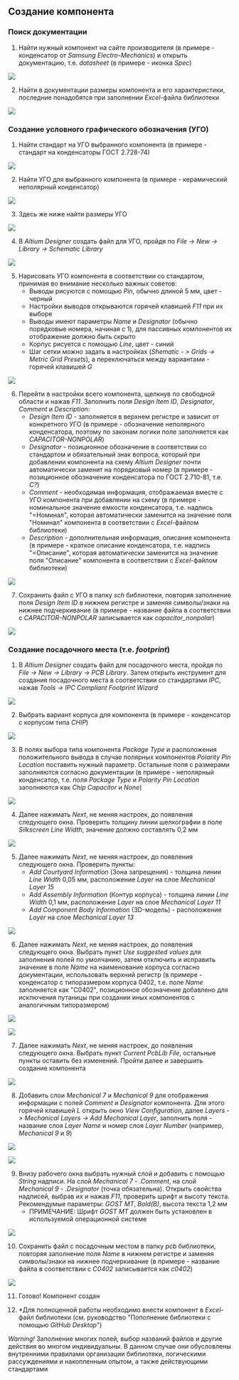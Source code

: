 ## Создание компонента

### Поиск документации

1. Найти нужный компонент на сайте производителя (в примере - конденсатор от _Samsung Electro-Mechanics_) и открыть документацию, т.е. _datasheet_ (в примере - иконка _Spec_)

![](https://github.com/TonyCooT/Altium_BEng/blob/master/images/create_component/create_component_1.png)

2. Найти в документации размеры компонента и его характеристики, последние понадобятся при заполнении _Excel_-файла библиотеки

![](https://github.com/TonyCooT/Altium_BEng/blob/master/images/create_component/create_component_2.png)

### Создание условного графического обозначения (УГО)

1. Найти стандарт на УГО выбранного компонента (в примере - стандарт на конденсаторы ГОСТ 2.728-74)

![](https://github.com/TonyCooT/Altium_BEng/blob/master/images/create_component/create_component_3.png)

2. Найти УГО для выбранного компонента (в примере - керамический неполярный конденсатор)

![](https://github.com/TonyCooT/Altium_BEng/blob/master/images/create_component/create_component_4.png)

3. Здесь же ниже найти размеры УГО

![](https://github.com/TonyCooT/Altium_BEng/blob/master/images/create_component/create_component_5.png)

4. В _Altium Designer_ создать файл для УГО, пройдя по _File -> New -> Library -> Schematic Library_

![](https://github.com/TonyCooT/Altium_BEng/blob/master/images/create_component/create_component_6.png)

5. Нарисовать УГО компонента в соответствии со стандартом, принимая во внимание несколько важных советов:
    - Выводы рисуются с помощью _Pin_, обычно длиной 5 мм, цвет - черный
    - Настройки выводов открываются горячей клавишей _F11_ при их выборе
    - Выводы имеют параметры _Name_ и _Designator_ (обычно порядковые номера, начиная с 1), для пассивных компонентов их отображение должно быть скрыто
    - Корпус рисуется с помощью _Line_, цвет - синий
    - Шаг сетки можно задать в настройках (_Shematic - > Grids -> Metric Grid Presets_), а переключаться между вариантами - горячей клавишей _G_
    
![](https://github.com/TonyCooT/Altium_BEng/blob/master/images/create_component/create_component_7.png)

6. Перейти в настройки всего компонента, щелкнув по свободной области и нажав _F11_. Заполнить поля _Design Item ID_, _Designator_, _Comment_ и _Description_:
    - _Design Item ID_ - заполняется в верхнем регистре и зависит от конкретного УГО (в примере - обозначение неполярного конденсатора, поэтому по законам логики поле заполняется как _CAPACITOR-NONPOLAR_)
    - _Designator_ - позиционное обозначение в соответствии со стандартом и обязательный знак вопроса, который при добавлении компонента на схему _Altium Designer_ почти автоматически заменит на порядковый номер (в примере - позиционное обозначение конденсатора по ГОСТ 2.710-81, т.е. _С?_)
    - _Comment_ - необходимая информация, отображаемая вместе с УГО компонента при добавлении на схему (в примере - номинальное значение емкости конденсатора, т.е. надпись "=Номинал", которая автоматически заменится на значение поля "Номинал" компонента в соответствии с _Excel_-файлом библиотеки)
    - _Description_ - дополнительная информация, описание компонента (в примере - краткое описание конденсатора, т.е. надпись "=Описание", которая автоматически заменится на значение поля "Описание" компонента в соответствии с _Excel_-файлом библиотеки)

![](https://github.com/TonyCooT/Altium_BEng/blob/master/images/create_component/create_component_8.png)

7. Сохранить файл с УГО в папку _sch_ библиотеки, повторяя заполнение поля _Design Item ID_ в нижнем регистре и заменяя символы/знаки на нижнее подчеркивание (в примере - название файла в соответствии с _CAPACITOR-NONPOLAR_ записывается как _capacitor_nonpolar_)

![](https://github.com/TonyCooT/Altium_BEng/blob/master/images/create_component/create_component_9.png)

### Создание посадочного места (т.е. _footprint_)

1. В _Altium Designer_ создать файл для посадочного места, пройдя по _File -> New -> Library -> PCB Library_. Затем открыть инструмент для создания посадочного места в соответствии со стандартами _IPC_, нажав _Tools -> IPC Compliant Footprint Wizard_

![](https://github.com/TonyCooT/Altium_BEng/blob/master/images/create_component/create_component_10.png)

2. Выбрать вариант корпуса для компонента (в примере - конденсатор с корпусом типа _CHIP_)

![](https://github.com/TonyCooT/Altium_BEng/blob/master/images/create_component/create_component_11.png)

3. В полях выбора типа компонента _Package Type_ и расположения положительного вывода в случае полярных компонентов _Polarity Pin Location_ поставить нужный параметр. Остальные поля с размерами заполняются согласно документации (в примере - неполярный конденсатор, т.е. поля _Package Type_ и _Polarity Pin Location_ заполняются как _Chip Capacitor_ и _None_)

![](https://github.com/TonyCooT/Altium_BEng/blob/master/images/create_component/create_component_12.png)

4. Далее нажимать _Next_, не меняя настроек, до появления следующего окна. Проверить толщину линии шелкографии в поле _Silkscreen Line Width_, значение должно составлять 0,2 мм

![](https://github.com/TonyCooT/Altium_BEng/blob/master/images/create_component/create_component_13.png)

5. Далее нажимать _Next_, не меняя настроек, до появления следующего окна. Проверить пункты:
    - _Add Courtyard Information_ (Зона запрещения) - толщина линии _Line Width_ 0,05 мм, расположение _Layer_ на слое _Mechanical Layer 15_
    - _Add Assembly Information_ (Контур корпуса) - толщина линии _Line Width_ 0,1 мм, расположение _Layer_ на слое _Mechanical Layer 11_
    - _Add Component Body Information_ (3D-модель) - расположение _Layer_ на слое _Mechanical Layer 13_

![](https://github.com/TonyCooT/Altium_BEng/blob/master/images/create_component/create_component_14.png)

6. Далее нажимать _Next_, не меняя настроек, до появления следующего окна. Выбрать пункт _Use suggested values_ для заполнения полей по умолчанию, затем отключить и исправить значение в поле _Name_ на наименование корпуса согласно документации, использовать верхний регистр (в примере - конденсатор с типоразмером корпуса 0402, т.е. поле _Name_ заполняется как "C0402", позиционное обозначение добавлено для исключения путаницы при создании иных компонентов с аналогичным типоразмером)

![](https://github.com/TonyCooT/Altium_BEng/blob/master/images/create_component/create_component_15.png)

![](https://github.com/TonyCooT/Altium_BEng/blob/master/images/create_component/create_component_16.png)

7. Далее нажимать _Next_, не меняя настроек, до появления следующего окна. Выбрать пункт _Current PcbLib File_, остальные пункты оставить без изменений. Пройти далее и завершить создание компонента

![](https://github.com/TonyCooT/Altium_BEng/blob/master/images/create_component/create_component_17.png)

8. Добавить слои _Mechanical 7_ и _Mechanical 9_ для отображения информации с полей _Comment_ и _Designator_ компонента. Для этого горячей клавишей _L_ открыть окно _View Configuration_, далее _Layers -> Mechanical Layers -> Add Mechanical Layer_, заполнить поля - название слоя _Layer Name_ и номер слоя _Layer Number_ (например, _Mechanical 9_ и _9_)

![](https://github.com/TonyCooT/Altium_BEng/blob/master/images/create_component/create_component_18.png)

![](https://github.com/TonyCooT/Altium_BEng/blob/master/images/create_component/create_component_19.png)

9. Внизу рабочего окна выбрать нужный слой и добавить с помощью _String_ надписи. На слой _Mechanical 7_ - _.Comment_, на слой  _Mechanical 9_ - _.Designator_ (точка обязательна). Открыть свойства надписей, выбрав их и нажав _F11_, проверить шрифт и высоту текста. Рекомендумые параметры: _GOST MT_, _Bold(B)_, высота текста 1,2 мм
    - ПРИМЕЧАНИЕ: Шрифт _GOST MT_ должен быть установлен в используемой операционной системе

![](https://github.com/TonyCooT/Altium_BEng/blob/master/images/create_component/create_component_20.png)

10. Сохранить файл с посадочным местом в папку _pcb_ библиотеки, повторяя заполнение поля _Name_ в нижнем регистре и заменяя символы/знаки на нижнее подчеркивание (в примере - название файла в соответствии с _C0402_ записывается как _c0402_)

![](https://github.com/TonyCooT/Altium_BEng/blob/master/images/create_component/create_component_21.png)

11. Готово! Компонент создан

12. *Для полноценной работы необходимо внести компонент в _Excel_-файл библиотеки (см. руководство "Пополнение библиотеки с помощью _GitHub Desktop_")

_Warning!_ Заполнение многих полей, выбор названий файлов и другие действия во многом индивидуальны. В данном случае они обусловлены внутренними правилами организации библиотеки, логическими рассуждениями и накопленным опытом, а также действующими стандартами
